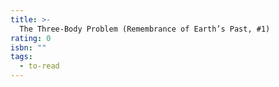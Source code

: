 ```yaml
---
title: >-
  The Three-Body Problem (Remembrance of Earth’s Past, #1)
rating: 0
isbn: ""
tags:
  - to-read
---
```


